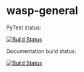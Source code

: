 # wasp-general

PyTest status:

[![Build Status](http://jenkins.home.a1ezzz.ru/buildStatus/icon?job=wasp-general)](https://github.com/a1ezzz/wasp-general)

Documentation build status:

[![Build Status](http://jenkins.home.a1ezzz.ru/buildStatus/icon?job=wasp-general-docs)](https://github.com/a1ezzz/wasp-general)
